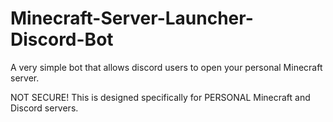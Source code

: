 # Minecraft-Server-Launcher-Discord-Bot
A very simple bot that allows discord users to open your personal Minecraft server.

NOT SECURE! This is designed specifically for PERSONAL Minecraft and Discord servers.

